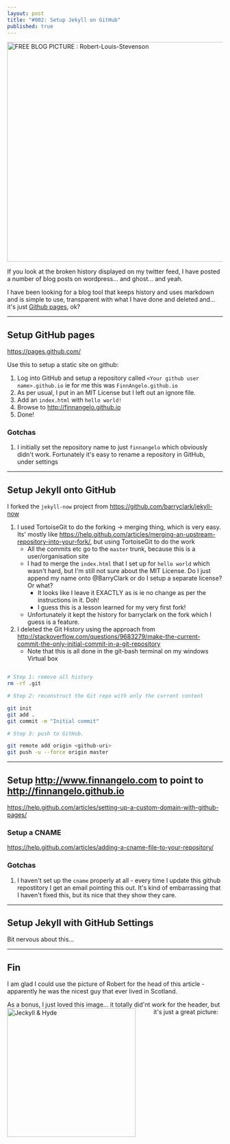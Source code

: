 ```yaml
---
layout: post
title: "#002: Setup Jekyll on GitHub"
published: true
---
```


<a href="https://www.flickr.com/photos/farfocusimagecom/17936011375" title="FREE BLOG PICTURE : Robert-Louis-Stevenson by Gerard Ferry, on Flickr"><img src="https://c1.staticflickr.com/9/8848/17936011375_2a02cd0180_z.jpg" width="640" height="512" alt="FREE BLOG PICTURE : Robert-Louis-Stevenson"></a>

If you look at the broken history displayed on my twitter feed, I have posted a number of blog posts on wordpress... and ghost... and yeah.

I have been looking for a blog tool that keeps history and uses markdown and is simple to use, transparent with what I have done and deleted and... it's just [Github pages](https://pages.github.com/), ok?

------------------
Setup GitHub pages
------------------

<https://pages.github.com/>

Use this to setup a static site on github:

1. Log into GitHub and setup a repository called `<Your github user name>.github.io` ie for me this was `FinnAngelo.github.io`
2. As per usual, I put in an MIT License but I left out an ignore file.
3. Add an `index.html` with `hello world!`
4. Browse to <http://finnangelo.github.io>
5. Done!  

### Gotchas ###

1. I initially set the repository name to just `finnangelo` which obviously didn't work. Fortunately it's 
	easy to rename a repository in GitHub, under settings

------------------------
Setup Jekyll onto GitHub
------------------------

I forked the `jekyll-now` project from 
<https://github.com/barryclark/jekyll-now>

1. I used TortoiseGit to do the forking -> merging thing, which is very easy.  
	Its' mostly like <https://help.github.com/articles/merging-an-upstream-repository-into-your-fork/>, but using TortoiseGit to do the work
	* All the commits etc go to the `master` trunk, because this is a user/organisation site 
	* I had to merge the `index.html` that I set up for `hello world` which wasn't hard, but I'm still not sure about the MIT License. Do I just append my name onto @BarryClark or do I setup a separate license? Or what?
		* It looks like I leave it EXACTLY as is 
			ie no change as per the instructions in it. Doh! 
		* I guess this is a lesson learned for my very first fork!
	* Unfortunately it kept the history for barryclark on the fork which I guess 
		is a feature. 
2. I deleted the Git History using the approach from <http://stackoverflow.com/questions/9683279/make-the-current-commit-the-only-initial-commit-in-a-git-repository> 
	* Note that this is all done in the git-bash terminal on my windows Virtual box	

```bash

# Step 1: remove all history
rm -rf .git

# Step 2: reconstruct the Git repo with only the current content

git init
git add .
git commit -m "Initial commit"

# Step 3: push to GitHub.

git remote add origin <github-uri>
git push -u --force origin master

```

---------------------------------------------------------------------------
Setup <http://www.finnangelo.com> to point to <http://finnangelo.github.io>
---------------------------------------------------------------------------

<https://help.github.com/articles/setting-up-a-custom-domain-with-github-pages/>

### Setup a CNAME ###

<https://help.github.com/articles/adding-a-cname-file-to-your-repository/>

### Gotchas ###

1. I haven't set up the `cname` properly at all - every time I update this github repostitory I get an email 
	pointing this out. It's kind of embarrassing that I haven't fixed this, but its nice that they show 
	they care.

---------------------------------
Setup Jekyll with GitHub Settings
---------------------------------

Bit nervous about this...

---
Fin
---

I am glad I could use the picture of Robert for the head of this article - apparently he was the nicest guy that ever lived in Scotland.

As a bonus, I just loved this image... it totally did'nt work for the header, but it's just a great picture:
<a href="https://www.flickr.com/photos/128224075@N02/15653170045" title="Jeckyll &amp; Hyde by Killa Tequilla, on Flickr" style="float:left; margin-right:3em;"><img src="https://c2.staticflickr.com/4/3935/15653170045_be0453e4d8_k.jpg" width="300" alt="Jeckyll &amp; Hyde"></a>

